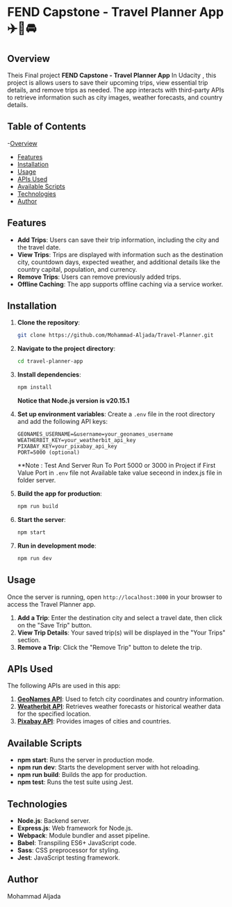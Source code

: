 # FEND Capstone - Travel Planner App ✈️🚈🚘

## Overview

Theis Final project **FEND Capstone - Travel Planner App** In Udacity , this project is allows users to save their upcoming trips, view essential trip details, and remove trips as needed. The app interacts with third-party APIs to retrieve information such as city images, weather forecasts, and country details.

## Table of Contents

-[Overview](#overview)

- [Features](#features)
- [Installation](#installation)
- [Usage](#usage)
- [APIs Used](#apis-used)
- [Available Scripts](#available-scripts)
- [Technologies](#technologies)
- [Author](#author)

## Features

- **Add Trips**: Users can save their trip information, including the city and the travel date.
- **View Trips**: Trips are displayed with information such as the destination city, countdown days, expected weather, and additional details like the country capital, population, and currency.
- **Remove Trips**: Users can remove previously added trips.
- **Offline Caching**: The app supports offline caching via a service worker.

## Installation

1. **Clone the repository**:

   ```bash
   git clone https://github.com/Mohammad-Aljada/Travel-Planner.git
   ```

2. **Navigate to the project directory**:

   ```bash
   cd travel-planner-app
   ```

3. **Install dependencies**:

   ```bash
   npm install
   ```

   **Notice that Node.js version is v20.15.1**

4. **Set up environment variables**:
   Create a `.env` file in the root directory and add the following API keys:

   ```
   GEONAMES_USERNAME=&username=your_geonames_username
   WEATHERBIT_KEY=your_weatherbit_api_key
   PIXABAY_KEY=your_pixabay_api_key
   PORT=5000 (optional)
   ```

   \*\*Note : Test And Server Run To Port 5000 or 3000 in Project if First Value Port in `.env` file not Available take value seceond in index.js file in folder server.

5. **Build the app for production**:

   ```bash
   npm run build
   ```

6. **Start the server**:

   ```bash
   npm start
   ```

7. **Run in development mode**:
   ```bash
   npm run dev
   ```

## Usage

Once the server is running, open `http://localhost:3000` in your browser to access the Travel Planner app.

1. **Add a Trip**: Enter the destination city and select a travel date, then click on the "Save Trip" button.
2. **View Trip Details**: Your saved trip(s) will be displayed in the "Your Trips" section.
3. **Remove a Trip**: Click the "Remove Trip" button to delete the trip.

## APIs Used

The following APIs are used in this app:

1. **[GeoNames API](http://www.geonames.org/)**: Used to fetch city coordinates and country information.
2. **[Weatherbit API](https://www.weatherbit.io/)**: Retrieves weather forecasts or historical weather data for the specified location.
3. **[Pixabay API](https://pixabay.com/)**: Provides images of cities and countries.

## Available Scripts

- **npm start**: Runs the server in production mode.
- **npm run dev**: Starts the development server with hot reloading.
- **npm run build**: Builds the app for production.
- **npm test**: Runs the test suite using Jest.

## Technologies

- **Node.js**: Backend server.
- **Express.js**: Web framework for Node.js.
- **Webpack**: Module bundler and asset pipeline.
- **Babel**: Transpiling ES6+ JavaScript code.
- **Sass**: CSS preprocessor for styling.
- **Jest**: JavaScript testing framework.

## Author

Mohammad Aljada
